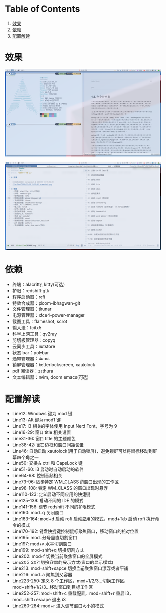 
# Table of Contents

1.  [效果](#orgf9ab238)
2.  [依赖](#orgc5ae14f)
3.  [配置解读](#org10d7acc)



<a id="orgf9ab238"></a>

# 效果

![img](Shot/2020-11-10_15-52-41_screenshot.png)

![img](Shot/2020-11-10_16-00-15_screenshot.png)


<a id="orgc5ae14f"></a>

# 依赖

-   终端：alacritty, kitty(可选)
-   护眼：redshift-gtk
-   程序启动器：rofi
-   特效合成器：picom-ibhagwan-git
-   文件管理器：thunar
-   电源管理器：xfce4-power-manager
-   截图工具：flameshot, scrot
-   输入法：fcitx5
-   科学上网工具：qv2ray
-   剪切板管理器：copyq
-   云同步工具：nutstore
-   状态 bar：polybar
-   通知管理器：dunst
-   锁屏管理器：betterlockscreen, xautolock
-   pdf 阅读器：zathura
-   文本编辑器：nvim, doom emacs(可选)


<a id="org10d7acc"></a>

# 配置解读

-   Line12:
    Windows 键为 mod 键
-   Line13:
    Alt 键为 mod1 键
-   Line17:
    i3 相关的字体使用 Input Nerd Font，字号为 9
-   Line16-29:
    窗口 title 相关设置
-   Line31-36:
    窗口 title 的主题颜色
-   Line38-42:
    窗口边框和窗口间距设置
-   Line46:
    自动启动 xautolock(用于自动锁屏)，避免锁屏可以将鼠标移动到屏幕四个角之一
-   Line50:
    交换左 ctrl 和 CapsLock 键
-   Line51-60:
    i3 启动时自动启动的软件
-   Line64-68:
    控制音频相关
-   Line73-96:
    固定特定 WM_CLASS 的窗口出现的工作区
-   Line98-108:
    特定 WM_CLASS 的窗口出现时悬浮
-   Line110-123:
    定义启动不同应用的快捷键
-   Line125-139:
    启动不同的 IDE 的模式
-   Line141-156:
    调节 redshift 不同的护眼模式
-   Line160:
    mod+q 关闭窗口
-   Line163-164:
    mod+d 启动 rofi 启动应用的模式，mod+Tab 启动 rofi 执行命令的模式
-   Line170-192:
    键盘快捷键控制鼠标聚焦窗口，移动窗口的相对位置
-   Line195:
    mod+分号竖直切割窗口
-   Line197:
    mod+v 水平切割窗口
-   Line199:
    mod+shift+q 切换切割方式
-   Line202:
    mod+f 切换当前聚焦窗口的全屏模式
-   Line205-207:
    切换容器的展示方式(窗口的显示模式)
-   Line213:
    mod+shift+sapce 切换当前聚焦窗口漂浮或者平铺
-   Line216:
    mod+a 聚焦到父容器
-   Line223-250:
    定义 8 个工作区，mod+1/2/3&#x2026;切换工作区，mod+shift+1/2/3&#x2026;移动窗口到目标工作区
-   Line252-257:
    mod+shift+c 重载配置，mod+shift+r 重启 i3，mod+shift+escape 退出 i3
-   Line260-284:
    mod+r 进入调节窗口大小的模式

